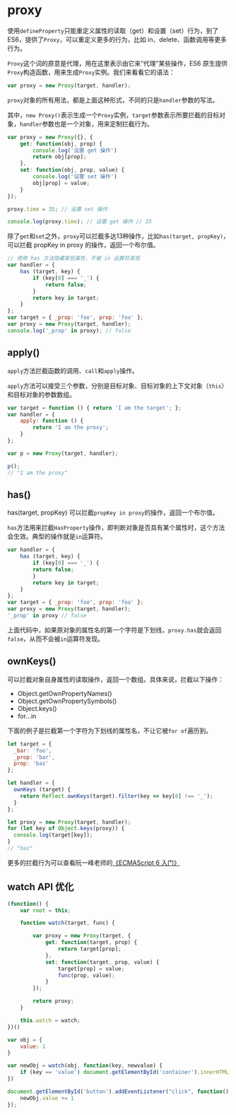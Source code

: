 # proxy

使用`defineProperty`只能重定义属性的读取（get）和设置（set）行为，到了 ES6，提供了`Proxy`，可以重定义更多的行为，比如 in、delete、函数调用等更多行为。

`Proxy`这个词的原意是代理，用在这里表示由它来“代理”某些操作，ES6 原生提供`Proxy`构造函数，用来生成`Proxy`实例。我们来看看它的语法：


```js
var proxy = new Proxy(target, handler);
```

`proxy`对象的所有用法，都是上面这种形式，不同的只是`handler`参数的写法。

其中，`new Proxy()`表示生成一个`Proxy`实例，`target`参数表示所要拦截的目标对象，`handler`参数也是一个对象，用来定制拦截行为。

```js
var proxy = new Proxy({}, {
    get: function(obj, prop) {
        console.log('设置 get 操作')
        return obj[prop];
    },
    set: function(obj, prop, value) {
        console.log('设置 set 操作')
        obj[prop] = value;
    }
});

proxy.time = 35; // 设置 set 操作

console.log(proxy.time); // 设置 get 操作 // 35
```

除了`get`和`set`之外，`proxy`可以拦截多达13种操作，比如`has(target, propKey)`，可以拦截 propKey in proxy 的操作，返回一个布尔值。

```js
// 使用 has 方法隐藏某些属性，不被 in 运算符发现
var handler = {
    has (target, key) {
        if (key[0] === '_') {
            return false;
        }
        return key in target;
    }
};
var target = { _prop: 'foo', prop: 'foo' };
var proxy = new Proxy(target, handler);
console.log('_prop' in proxy); // false
```

## apply()

`apply`方法拦截函数的调用、`call`和`apply`操作。

`apply`方法可以接受三个参数，分别是目标对象、目标对象的上下文对象（`this`）和目标对象的参数数组。

```js
var target = function () { return 'I am the target'; };
var handler = {
    apply: function () {
        return 'I am the proxy';
    }
};

var p = new Proxy(target, handler);

p();
// "I am the proxy"
```


## has()

has(target, propKey) 可以拦截`propKey in proxy`的操作，返回一个布尔值。

`has`方法用来拦截`HasProperty`操作，即判断对象是否具有某个属性时，这个方法会生效。典型的操作就是`in`运算符。

```js
var handler = {
    has (target, key) {
        if (key[0] === '_') {
        return false;
        }
        return key in target;
    }
};
var target = { _prop: 'foo', prop: 'foo' };
var proxy = new Proxy(target, handler);
'_prop' in proxy // false
```

上面代码中，如果原对象的属性名的第一个字符是下划线，`proxy.has`就会返回`false`，从而不会被`in`运算符发现。

## ownKeys()

可以拦截对象自身属性的读取操作，返回一个数组。具体来说，拦截以下操作：

- Object.getOwnPropertyNames()
- Object.getOwnPropertySymbols()
- Object.keys()
- for...in

下面的例子是拦截第一个字符为下划线的属性名，不让它被`for of`遍历到。

```js
let target = {
  _bar: 'foo',
  _prop: 'bar',
  prop: 'baz'
};

let handler = {
  ownKeys (target) {
    return Reflect.ownKeys(target).filter(key => key[0] !== '_');
  }
};

let proxy = new Proxy(target, handler);
for (let key of Object.keys(proxy)) {
  console.log(target[key]);
}
// "baz"
```

更多的拦截行为可以查看阮一峰老师的[《ECMAScript 6 入门》](https://es6.ruanyifeng.com/#docs/proxy?blank)


## watch API 优化

```js
(function() {
    var root = this;

    function watch(target, func) {

        var proxy = new Proxy(target, {
            get: function(target, prop) {
                return target[prop];
            },
            set: function(target, prop, value) {
                target[prop] = value;
                func(prop, value);
            }
        });

        return proxy;
    }

    this.watch = watch;
})()

var obj = {
    value: 1
}

var newObj = watch(obj, function(key, newvalue) {
    if (key == 'value') document.getElementById('container').innerHTML = newvalue;
})

document.getElementById('button').addEventListener("click", function() {
    newObj.value += 1
});
```